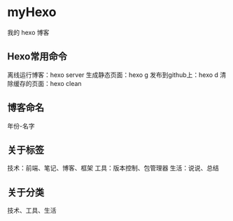 # myHexo

我的 hexo 博客

## Hexo常用命令

离线运行博客：hexo server
生成静态页面：hexo g
发布到github上：hexo d
清除缓存的页面：hexo clean

## 博客命名

年份-名字

## 关于标签

技术：前端、笔记、博客、框架
工具：版本控制、包管理器
生活：说说、总结

## 关于分类

技术、工具、生活
